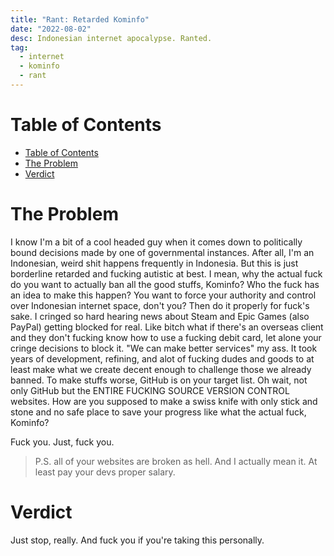 ```yaml
---
title: "Rant: Retarded Kominfo"
date: "2022-08-02"
desc: Indonesian internet apocalypse. Ranted.
tag:
  - internet
  - kominfo
  - rant
---
```


# Table of Contents

- [Table of Contents](#table-of-contents)
- [The Problem](#the-problem)
- [Verdict](#verdict)

# The Problem

I know I'm a bit of a cool headed guy when it comes down to politically bound decisions made by one of governmental instances. After all, I'm an Indonesian, weird shit happens frequently in Indonesia. But this is just borderline retarded and fucking autistic at best. I mean, why the actual fuck do you want to actually ban all the good stuffs, Kominfo? Who the fuck has an idea to make this happen? You want to force your authority and control over Indonesian internet space, don't you? Then do it properly for fuck's sake. I cringed so hard hearing news about Steam and Epic Games (also PayPal) getting blocked for real. Like bitch what if there's an overseas client and they don't fucking know how to use a fucking debit card, let alone your cringe decisions to block it. "We can make better services" my ass. It took years of development, refining, and alot of fucking dudes and goods to at least make what we create decent enough to challenge those we already banned. To make stuffs worse, GitHub is on your target list. Oh wait, not only GitHub but the ENTIRE FUCKING SOURCE VERSION CONTROL websites. How are you supposed to make a swiss knife with only stick and stone and no safe place to save your progress like what the actual fuck, Kominfo?

Fuck you. Just, fuck you.

> P.S. all of your websites are broken as hell. And I actually mean it. At least pay your devs proper salary.

# Verdict

Just stop, really. And fuck you if you're taking this personally.
